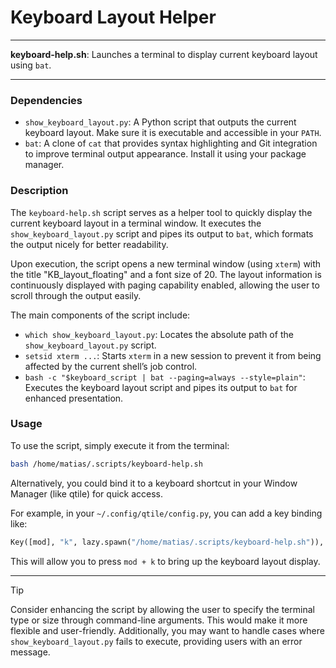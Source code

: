 # Keyboard Layout Helper

---

**keyboard-help.sh**: Launches a terminal to display current keyboard layout using `bat`.

---

### Dependencies

- `show_keyboard_layout.py`: A Python script that outputs the current keyboard layout. Make sure it is executable and accessible in your `PATH`.
- `bat`: A clone of `cat` that provides syntax highlighting and Git integration to improve terminal output appearance. Install it using your package manager.

### Description

The `keyboard-help.sh` script serves as a helper tool to quickly display the current keyboard layout in a terminal window. It executes the `show_keyboard_layout.py` script and pipes its output to `bat`, which formats the output nicely for better readability.

Upon execution, the script opens a new terminal window (using `xterm`) with the title "KB_layout_floating" and a font size of 20. The layout information is continuously displayed with paging capability enabled, allowing the user to scroll through the output easily.

The main components of the script include:

- `which show_keyboard_layout.py`: Locates the absolute path of the `show_keyboard_layout.py` script.
- `setsid xterm ...`: Starts `xterm` in a new session to prevent it from being affected by the current shell’s job control.
- `bash -c "$keyboard_script | bat --paging=always --style=plain"`: Executes the keyboard layout script and pipes its output to `bat` for enhanced presentation.

### Usage

To use the script, simply execute it from the terminal:

```bash
bash /home/matias/.scripts/keyboard-help.sh
```

Alternatively, you could bind it to a keyboard shortcut in your Window Manager (like qtile) for quick access. 

For example, in your `~/.config/qtile/config.py`, you can add a key binding like:

```python
Key([mod], "k", lazy.spawn("/home/matias/.scripts/keyboard-help.sh")),
```

This will allow you to press `mod + k` to bring up the keyboard layout display.

---

> [!TIP]  
> Consider enhancing the script by allowing the user to specify the terminal type or size through command-line arguments. This would make it more flexible and user-friendly. Additionally, you may want to handle cases where `show_keyboard_layout.py` fails to execute, providing users with an error message.